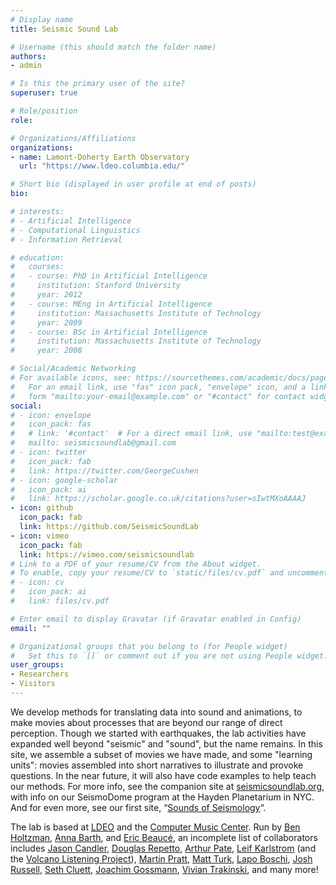 ```yaml
---
# Display name
title: Seismic Sound Lab

# Username (this should match the folder name)
authors:
- admin

# Is this the primary user of the site?
superuser: true

# Role/position
role:

# Organizations/Affiliations
organizations:
- name: Lamont-Doherty Earth Observatory
  url: "https://www.ldeo.columbia.edu/"

# Short bio (displayed in user profile at end of posts)
bio:

# interests:
# - Artificial Intelligence
# - Computational Linguistics
# - Information Retrieval

# education:
#   courses:
#   - course: PhD in Artificial Intelligence
#     institution: Stanford University
#     year: 2012
#   - course: MEng in Artificial Intelligence
#     institution: Massachusetts Institute of Technology
#     year: 2009
#   - course: BSc in Artificial Intelligence
#     institution: Massachusetts Institute of Technology
#     year: 2008

# Social/Academic Networking
# For available icons, see: https://sourcethemes.com/academic/docs/page-builder/#icons
#   For an email link, use "fas" icon pack, "envelope" icon, and a link in the
#   form "mailto:your-email@example.com" or "#contact" for contact widget.
social:
# - icon: envelope
#   icon_pack: fas
#   # link: '#contact'  # For a direct email link, use "mailto:test@example.org".
#   mailto: seismicsoundlab@gmail.com
# - icon: twitter
#   icon_pack: fab
#   link: https://twitter.com/GeorgeCushen
# - icon: google-scholar
#   icon_pack: ai
#   link: https://scholar.google.co.uk/citations?user=sIwtMXoAAAAJ
- icon: github
  icon_pack: fab
  link: https://github.com/SeismicSoundLab
- icon: vimeo
  icon_pack: fab
  link: https://vimeo.com/seismicsoundlab
# Link to a PDF of your resume/CV from the About widget.
# To enable, copy your resume/CV to `static/files/cv.pdf` and uncomment the lines below.
# - icon: cv
#   icon_pack: ai
#   link: files/cv.pdf

# Enter email to display Gravatar (if Gravatar enabled in Config)
email: ""

# Organizational groups that you belong to (for People widget)
#   Set this to `[]` or comment out if you are not using People widget.
user_groups:
- Researchers
- Visitors
---
```


We develop methods for translating data into sound and animations, to make movies about processes that are beyond our range of direct perception. Though we started with earthquakes, the lab activities have expanded well beyond "seismic" and "sound", but the name remains. In this site, we assemble a subset of movies we have made, and some "learning units": movies assembled into short narratives to illustrate and provoke questions. In the near future, it will also have code examples to help teach our methods. For more info, see the companion site at [seismicsoundlab.org](http://www.seismicsoundlab.org/), with info on our SeismoDome program at the Hayden Planetarium in NYC. And for even more, see our first site, “[Sounds of Seismology](http://www.ldeo.columbia.edu/res/pi/sounds-of-seismology/)“.

The lab is based at [LDEO](http://www.ldeo.columbia.edu/) and the [Computer Music Center](https://cmc.music.columbia.edu/). Run by [Ben Holtzman](https://benholtzman.github.io), [Anna Barth](https://barthac.github.io/), and [Eric Beaucé](https://ebeauce.github.io), an incomplete list of collaborators includes [Jason Candler](https://www.guarsh.com/), [Douglas Repetto](http://douglasrepetto.com), [Arthur Pate](https://parthurp.github.io/homepage/index.html), [Leif Karlstrom](https://pages.uoregon.edu/leif/) (and the [Volcano Listening Project](http://www.volcanolisteningproject.org/)), [Martin Pratt](https://martinjpratt.wordpress.com/), [Matt Turk](https://sites.google.com/site/matthewturk/), [Lapo Boschi](http://geo.geoscienze.unipd.it/users/boschi-lapo), [Josh Russell](https://jbrussell.github.io/), [Seth Cluett](https://sethcluett.com/), [Joachim Gossmann](http://musicweb2.ucsd.edu/~jo/#intro), [Vivian Trakinski](https://www.linkedin.com/in/vivian-trakinski-8023062/), and many more!
